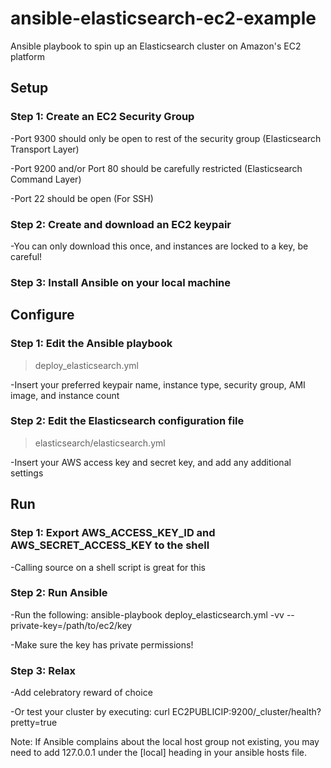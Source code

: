 ansible-elasticsearch-ec2-example
=================================

Ansible playbook to spin up an Elasticsearch cluster on Amazon's EC2 platform

Setup
-----

### Step 1: Create an EC2 Security Group

-Port 9300 should only be open to rest of the security group (Elasticsearch Transport Layer)

-Port 9200 and/or Port 80 should be carefully restricted (Elasticsearch Command Layer)

-Port 22 should be open (For SSH)

### Step 2: Create and download an EC2 keypair
	
-You can only download this once, and instances are locked to a key, be careful!

### Step 3: Install Ansible on your local machine

Configure
-----

### Step 1: Edit the Ansible playbook

> deploy_elasticsearch.yml
	
-Insert your preferred keypair name, instance type, security group, AMI image, and instance count

### Step 2: Edit the Elasticsearch configuration file
	
> elasticsearch/elasticsearch.yml

-Insert your AWS access key and secret key, and add any additional settings

Run
-----

### Step 1: Export AWS_ACCESS_KEY_ID and AWS_SECRET_ACCESS_KEY to the shell
	
-Calling source on a shell script is great for this

### Step 2: Run Ansible
	
-Run the following: ansible-playbook deploy_elasticsearch.yml -vv --private-key=/path/to/ec2/key

-Make sure the key has private permissions!

### Step 3: Relax
	
-Add celebratory reward of choice

-Or test your cluster by executing: curl EC2PUBLICIP:9200/_cluster/health?pretty=true

Note: If Ansible complains about the local host group not existing, you may need to add 127.0.0.1 under the [local] heading in your ansible hosts file.
